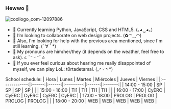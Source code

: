 ### Hewwo 🌸

![coollogo_com-12097886](https://user-images.githubusercontent.com/85591292/186960685-f34a607b-604c-4073-b65a-26d71ab42a29.gif)

- 🌱 Currently learning Python, JavaScript, CSS and HTML5. (｡◕‿◕｡)
- 🐝 I’m looking to collaborate on web design projects. (✿◠‿◠) 
- 🍄 Also, I'm looking for help with the previous area mentioned, since I'm still learning. (´ ∀ ` *)
- 🌻 My pronouns are him/her/they (it depends on the weather, feel free to ask). ૮ ˶ᵔ ᵕ ᵔ˶ ა
- 💫 If you ever feel curious about hearing me really disappointed of myself, we can play LoL: t0rtadetamal. (｡˃ ᵕ ˂ *) 

School schedule:
|      Hora     |  Lunes | Martes | Miércoles | Jueves | Viernes |
|:-------------:|:------:|:------:|:---------:|:------:|:-------:|
| 14:00 - 15:00 |   SP   |   SP   |     SP    |   SP   |         |
| 15:00 - 16:00 |   TI1  |   TI1  |    TI1    |   TI1  |         |
| 16:00 - 17:00 |  CyERC |  CyERC |   CyERC   |  CyERC |  CyERC  |
| 17:00 - 18:00 | PROLOG | PROLOG |   PROLOG  | PROLOG |         |
| 18:00 - 20:00 |   WEB  |   WEB  |    WEB    |   WEB  |   WEB   |
